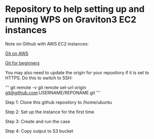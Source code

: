 # Repository to help setting up and running WPS on Graviton3 EC2 instances

Note on Github with AWS EC2 instances:

[Git on AWS](https://www.youtube.com/watch?v=RGOj5yH7evk)

[Git for beginners](https://www.youtube.com/watch?v=J_yt1IzXPes)


You may also need to update the origin for your repository if it is set to HTTPS. Do this to switch to SSH:

'''
git remote -v
git remote set-url origin git@github.com:USERNAME/REPONAME.git
'''


Step 1: Clone this github repository to /home/ubuntu

Step 2: Set up the instance for the first time

Step 3: Create and run the case

Step 4: Copy output to S3 bucket

